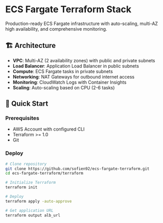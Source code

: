 # ECS Fargate Terraform Stack

Production-ready ECS Fargate infrastructure with auto-scaling, multi-AZ high availability, and comprehensive monitoring.

## 🏗️ Architecture

- **VPC**: Multi-AZ (2 availability zones) with public and private subnets
- **Load Balancer**: Application Load Balancer in public subnets
- **Compute**: ECS Fargate tasks in private subnets
- **Networking**: NAT Gateways for outbound internet access
- **Monitoring**: CloudWatch Logs with Container Insights
- **Scaling**: Auto-scaling based on CPU (2-6 tasks)

## 🚀 Quick Start

### Prerequisites
- AWS Account with configured CLI
- Terraform >= 1.0
- Git

### Deploy

```bash
# Clone repository
git clone https://github.com/sofien92/ecs-fargate-terraform.git
cd ecs-fargate-terraform/terraform

# Initialize Terraform
terraform init

# Deploy
terraform apply -auto-approve

# Get application URL
terraform output alb_url
